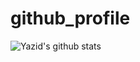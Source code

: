 # github_profile
![Yazid's github stats](https://github-readme-stats.vercel.app/api?username=yazidisme)
